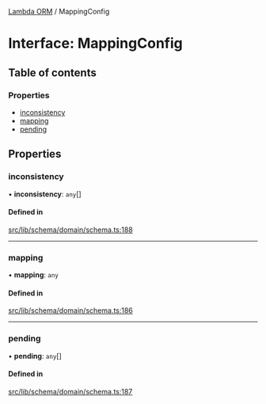 [Lambda ORM](../README.md) / MappingConfig

# Interface: MappingConfig

## Table of contents

### Properties

- [inconsistency](MappingConfig.md#inconsistency)
- [mapping](MappingConfig.md#mapping)
- [pending](MappingConfig.md#pending)

## Properties

### inconsistency

• **inconsistency**: `any`[]

#### Defined in

[src/lib/schema/domain/schema.ts:188](https://github.com/lambda-orm/lambdaorm-base/blob/241a856/src/lib/schema/domain/schema.ts#L188)

___

### mapping

• **mapping**: `any`

#### Defined in

[src/lib/schema/domain/schema.ts:186](https://github.com/lambda-orm/lambdaorm-base/blob/241a856/src/lib/schema/domain/schema.ts#L186)

___

### pending

• **pending**: `any`[]

#### Defined in

[src/lib/schema/domain/schema.ts:187](https://github.com/lambda-orm/lambdaorm-base/blob/241a856/src/lib/schema/domain/schema.ts#L187)
